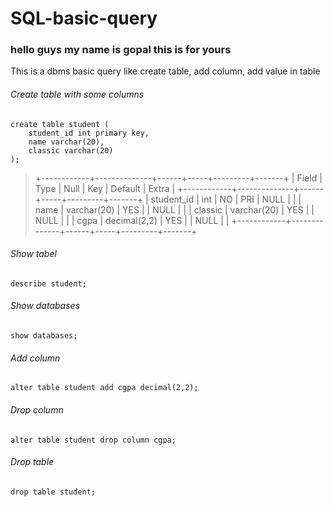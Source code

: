 # SQL-basic-query
### hello guys my name is gopal this is for yours
This is a dbms basic query like create table, add column, add value in table

###### Create table with some columns
```
create table student (
    student_id int primary key,
    name varchar(20),
    classic varchar(20)
);
```
> +------------+--------------+------+-----+---------+-------+
> | Field      | Type         | Null | Key | Default | Extra |
> +------------+--------------+------+-----+---------+-------+
> | student_id | int          | NO   | PRI | NULL    |       |
> | name       | varchar(20)  | YES  |     | NULL    |       |
> | classic    | varchar(20)  | YES  |     | NULL    |       |
> | cgpa       | decimal(2,2) | YES  |     | NULL    |       |
> +------------+--------------+------+-----+---------+-------+
###### Show tabel
```
describe student;
```

###### Show databases
```
show databases;
```

###### Add column
```
alter table student add cgpa decimal(2,2);
```

###### Drop column
```
alter table student drop column cgpa;
```

###### Drop table
```
drop table student;
```
